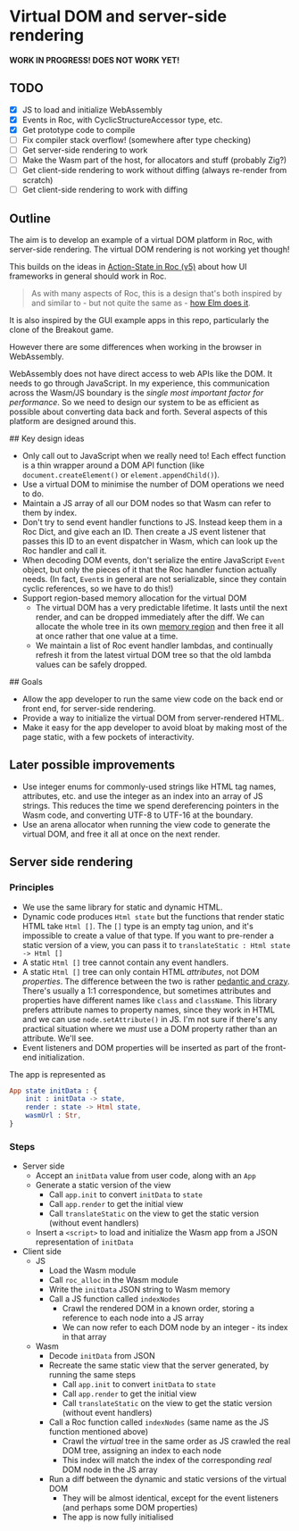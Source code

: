 # Virtual DOM and server-side rendering

**WORK IN PROGRESS! DOES NOT WORK YET!**

## TODO

- [x] JS to load and initialize WebAssembly
- [x] Events in Roc, with CyclicStructureAccessor type, etc.
- [x] Get prototype code to compile
- [ ] Fix compiler stack overflow! (somewhere after type checking)
- [ ] Get server-side rendering to work
- [ ] Make the Wasm part of the host, for allocators and stuff (probably Zig?)
- [ ] Get client-side rendering to work without diffing (always re-render from scratch)
- [ ] Get client-side rendering to work with diffing

## Outline

The aim is to develop an example of a virtual DOM platform in Roc, with server-side rendering. The virtual DOM rendering is not working yet though!

This builds on the ideas in [Action-State in Roc (v5)](https://docs.google.com/document/d/16qY4NGVOHu8mvInVD-ddTajZYSsFvFBvQON_hmyHGfo/edit) about how UI frameworks in general should work in Roc.

> As with many aspects of Roc, this is a design that's both inspired by and similar to - but not quite the same as - [how Elm does it](https://guide.elm-lang.org/architecture/).

It is also inspired by the GUI example apps in this repo, particularly the clone of the Breakout game.

However there are some differences when working in the browser in WebAssembly.

WebAssembly does not have direct access to web APIs like the DOM. It needs to go through JavaScript. In my experience, this communication across the Wasm/JS boundary is the _single most important factor for performance_. So we need to design our system to be as efficient as possible about converting data back and forth. Several aspects of this platform are designed around this.

## Key design ideas

- Only call out to JavaScript when we really need to! Each effect function is a thin wrapper around a DOM API function (like `document.createElement()` or `element.appendChild()`).
- Use a virtual DOM to minimise the number of DOM operations we need to do.
- Maintain a JS array of all our DOM nodes so that Wasm can refer to them by index.
- Don't try to send event handler functions to JS. Instead keep them in a Roc Dict, and give each an ID. Then create a JS event listener that passes this ID to an event dispatcher in Wasm, which can look up the Roc handler and call it.
- When decoding DOM events, don't serialize the entire JavaScript `Event` object, but only the pieces of it that the Roc handler function actually needs. (In fact, `Event`s in general are not serializable, since they contain cyclic references, so we have to do this!)
- Support region-based memory allocation for the virtual DOM
  - The virtual DOM has a very predictable lifetime. It lasts until the next render, and can be dropped immediately after the diff. We can allocate the whole tree in its own [memory region](https://en.wikipedia.org/wiki/Region-based_memory_management) and then free it all at once rather that one value at a time.
  - We maintain a list of Roc event handler lambdas, and continually refresh it from the latest virtual DOM tree so that the old lambda values can be safely dropped.

## Goals

- Allow the app developer to run the same view code on the back end or front end, for server-side rendering.
- Provide a way to initialize the virtual DOM from server-rendered HTML.
- Make it easy for the app developer to avoid bloat by making most of the page static, with a few pockets of interactivity.

## Later possible improvements

- Use integer enums for commonly-used strings like HTML tag names, attributes, etc. and use the integer as an index into an array of JS strings. This reduces the time we spend dereferencing pointers in the Wasm code, and converting UTF-8 to UTF-16 at the boundary.
- Use an arena allocator when running the view code to generate the virtual DOM, and free it all at once on the next render.

## Server side rendering

### Principles
- We use the same library for static and dynamic HTML.
- Dynamic code produces `Html state` but the functions that render static HTML take `Html []`. The `[]` type is an empty tag union, and it's impossible to create a value of that type. If you want to pre-render a static version of a view, you can pass it to `translateStatic : Html state -> Html []`
- A static `Html []` tree cannot contain any event handlers.
- A static `Html []` tree can only contain HTML _attributes_, not DOM _properties_. The difference between the two is rather [pedantic and crazy](https://github.com/elm/html/blob/master/properties-vs-attributes.md). There's usually a 1:1 correspondence, but sometimes attributes and properties have different names like `class` and `className`. This library prefers attribute names to property names, since they work in HTML and we can use `node.setAttribute()` in JS. I'm not sure if there's any practical situation where we _must_ use a DOM property rather than an attribute. We'll see.
- Event listeners and DOM properties will be inserted as part of the front-end initialization.

The app is represented as
```elm
App state initData : {
    init : initData -> state,
    render : state -> Html state,
    wasmUrl : Str,
}
```

### Steps
- Server side
  - Accept an `initData` value from user code, along with an `App`
  - Generate a static version of the view
    - Call `app.init` to convert `initData` to `state`
    - Call `app.render` to get the initial view
    - Call `translateStatic` on the view to get the static version (without event handlers)
  - Insert a `<script>` to load and initialize the Wasm app from a JSON representation of `initData`
- Client side
  - JS
    - Load the Wasm module
    - Call `roc_alloc` in the Wasm module
    - Write the `initData` JSON string to Wasm memory
    - Call a JS function called `indexNodes`
        - Crawl the rendered DOM in a known order, storing a reference to each node into a JS array
        - We can now refer to each DOM node by an integer - its index in that array
  - Wasm
    - Decode `initData` from JSON
    - Recreate the same static view that the server generated, by running the same steps
      - Call `app.init` to convert `initData` to `state`
      - Call `app.render` to get the initial view
      - Call `translateStatic` on the view to get the static version (without event handlers)
    - Call a Roc function called `indexNodes` (same name as the JS function mentioned above)
      - Crawl the _virtual_ tree in the same order as JS crawled the real DOM tree, assigning an index to each node
      - This index will match the index of the corresponding _real_ DOM node in the JS array
    - Run a diff between the dynamic and static versions of the virtual DOM
      - They will be almost identical, except for the event listeners (and perhaps some DOM properties)
      - The app is now fully initialised
